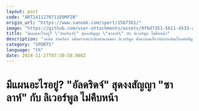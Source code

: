 ```yaml
---
layout: post
code: "ART2411270711E0MFIB"
origin_url: "https://www.sanook.com/sport/1567361/"
image: "https://github.com/user-attachments/assets/0f6d7351-5b11-4533-a216-9bfb306e83f2"
title: "มีแผนอะไรอยู่? \"อัลดริดจ์\" สุดงงสัญญา \"ซาลาห์\" กับ ลิเวอร์พูล ไม่คืบหน้า"
description: "จอห์น อัลดริดจ์ อดีตดาวเตะระดับตำนานของ ลิเวอร์พูล ตั้งคำถามเกี่ยวกับการเดินเรื่องต่อสัญญากับ โมฮาเหม็ด ซาลาห์ หลังจากที่ดาวยิงชาวอียิปต์ได้เปิดเผยว่า เขายังไม่ได้รับการติดต่อจากฝ่ายบริหารของทีมเกี่ยวกับการพูดคุยเรื่องสัญญาใหม่ ทั้งที่สัญญาปัจจุบันของเขาจะหมดลงในฤดูกาลนี้"
category: "SPORTS"
language: "th"
date: 2024-11-27T07:30:58.908Z
---
```


# มีแผนอะไรอยู่? "อัลดริดจ์" สุดงงสัญญา "ซาลาห์" กับ ลิเวอร์พูล ไม่คืบหน้า